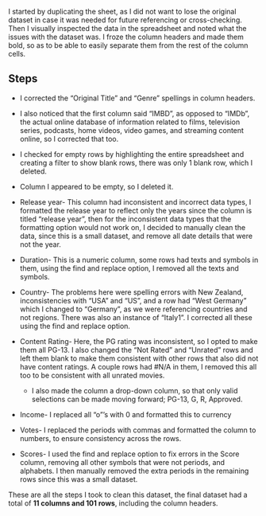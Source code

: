 I started by duplicating the sheet, as I did not want to lose the original dataset in case it was needed for future referencing or cross-checking.
Then I visually inspected the data in the spreadsheet and noted what the issues with the dataset was. 
I froze the column headers and made them bold, so as to be able to easily separate them from the rest of the column cells.

## Steps

- I corrected the “Original Title” and “Genre” spellings in column headers. 

- I also noticed that the first column said “IMBD”, as opposed to “IMDb”, the actual online database of information related to films, television series, podcasts, home videos, video games, and streaming content online, so I corrected that too.

- I checked for empty rows by highlighting the entire spreadsheet and creating a filter to show blank rows, there was only 1 blank row, which I deleted.

- Column I appeared to be empty, so I deleted it.

- Release year- This column had inconsistent and incorrect data types, I formatted the release year to reflect only the years since the column is titled “release year”, then for the inconsistent data types that the formatting option would not work on, I decided to manually clean the data, since this is a small dataset, and remove all date details that were not the year.

- Duration- This is a numeric column, some rows had texts and symbols in them, using the find and replace option, I removed all the texts and symbols.

- Country- The problems here were spelling errors with New Zealand, inconsistencies with “USA” and “US”, and a row had “West Germany” which I changed to “Germany”, as we were referencing countries and not regions. There was also an instance of “Italy1”. I corrected all these using the find and replace option.

- Content Rating- Here, the PG rating was inconsistent, so I opted to make them all PG-13. I also changed the “Not Rated” and “Unrated” rows and left them blank to make them consistent with other rows that also did not have content ratings. A couple rows had #N/A in them, I removed this all too to be consistent with all unrated movies.
  - I also made the column a drop-down column, so that only valid selections can be made moving forward; PG-13, G, R, Approved.

- Income- I replaced all “o”’s with 0 and formatted this to currency

- Votes- I replaced the periods with commas and formatted the column to numbers, to ensure consistency across the rows.

- Scores- I used the find and replace option to fix errors in the Score column, removing all other symbols that were not periods, and alphabets. I then manually removed the extra periods in the remaining rows since this was a small dataset.

These are all the steps I took to clean this dataset, the final dataset had a total of **11 columns and 101 rows**, including the column headers.


